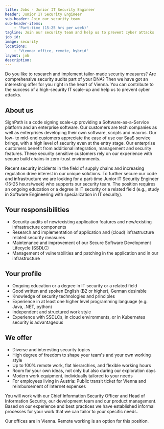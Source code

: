 ```yaml
---
title: Jobs - Junior IT Security Engineer
header: Junior IT Security Engineer
sub-header: Join our security team
sub-header-items:
    - 'Part-time (15-25 hrs per week)'
tagline: Join our security team and help us to prevent cyber attacks
job_id:
image: security
locations: 
    - 'Vienna: office, remote, hybrid'
layout: job
description:
--- 
```


Do you like to research and implement tailor-made security measures? Are comprehensive security audits part of your DNA? Then we have got an interesting offer for you right in the heart of Vienna. You can contribute to the success of a high-security IT scale-up and help us to prevent cyber attacks.

## About us

SignPath is a code signing scale-up providing a Software-as-a-Service platform and an enterprise software. Our customers are tech companies as well as enterprises developing their own software, scripts and macros. Our low- to mid-end customers appreciate the ease of use our SaaS service brings, with a high level of security even at the entry stage. Our enterprise customers benefit from additional integration, management and security features. These security sensitive customers rely on our experience with secure build chains in zero-trust environments.

Recent security incidents in the field of supply chains and increasing regulation drive interest in our unique solutions. To further secure our code and infrastructure we are looking for a part-time Junior IT Security Engineer (15-25 hours/week) who supports our security team. The position requires an ongoing education or a degree in IT security or a related field (e.g., study in Software Engineering with specialization in IT security).

## Your responsibilities

* Security audits of new/existing application features and new/existing infrastructure components
* Research and implementation of application and (cloud) infrastructure related security measures
* Maintenance and improvement of our Secure Software Development Lifecycle (SSDLC)
* Management of vulnerabilities and patching in the application and in our infrastructure

## Your profile

* Ongoing education or a degree in IT security or a related field
* Good written and spoken English (B2 or higher), German desirable
* Knowledge of security technologies and principles
* Experience in at least one higher level programming language (e.g. Java, .NET, python)
* Independent and structured work style
* Experience with SSDLCs, in cloud environments, or in Kubernetes security is advantageous

## We offer

* Diverse and interesting security topics
* High degree of freedom to shape your team's and your own working style
* Up to 100% remote work, flat hierarchies, and flexible working hours
* Room for your own ideas, not only but also during our exploration days
* Modern work equipment, individually tailored to your needs
* For employees living in Austria: Public transit ticket for Vienna and reimbursement of Internet expenses 

You will work with our Chief Information Security Officer and Head of Information Security, our development team and our product management. Based on our experience and best practices we have established informal processes for your work that we can tailor to your specific needs.

Our offices are in Vienna. Remote working is an option for this position.
